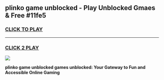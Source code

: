 
## plinko game unblocked - Play Unblocked Gmaes & Free #11fe5
<h3>
<a href="https://premium.freeplayer.one?title=plinko_game_unblocked&ref=03M">CLICK TO PLAY</a></h3>
<hr>

<h3>
<a href="https://premium.freeplayer.one?title=plinko_game_unblocked&ref=03M">CLICK 2 PLAY</a>
  
</h3>

<a href="https://premium.freeplayer.one?title=plinko_game_unblocked&ref=03M"><img src="https://clearcache.store/games.png"></a>


**plinko game unblocked games unblocked: Your Gateway to Fun and Accessible Online Gaming**
